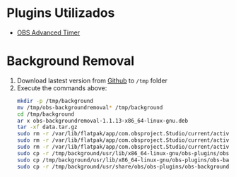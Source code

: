 # Plugins Utilizados
- [OBS Advanced Timer](https://github.com/cg2121/obs-advanced-timer)

# Background Removal
1. Download lastest version from [Github](https://github.com/occ-ai/obs-backgroundremoval/releases) to `/tmp` folder
1. Execute the commands above:
    ``` bash
    mkdir -p /tmp/background
    mv /tmp/obs-backgroundremoval* /tmp/background
    cd /tmp/background
    ar x obs-backgroundremoval-1.1.13-x86_64-linux-gnu.deb
    tar -xf data.tar.gz
    sudo rm -r /var/lib/flatpak/app/com.obsproject.Studio/current/active/files/lib/obs-plugins/obs-backgroundremoval
    sudo rm -r /var/lib/flatpak/app/com.obsproject.Studio/current/active/files/lib/obs-plugins/obs-backgroundremoval.so
    sudo rm -r /var/lib/flatpak/app/com.obsproject.Studio/current/active/files/share/obs/obs-plugins/obs-backgroundremoval
    sudo cp -r /tmp/background/usr/lib/x86_64-linux-gnu/obs-plugins/obs-backgroundremoval /var/lib/flatpak/app/com.obsproject.Studio/current/active/files/lib/obs-plugins/
    sudo cp /tmp/background/usr/lib/x86_64-linux-gnu/obs-plugins/obs-backgroundremoval.so /var/lib/flatpak/app/com.obsproject.Studio/current/active/files/lib/obs-plugins/
    sudo cp -r /tmp/background/usr/share/obs/obs-plugins/obs-backgroundremoval /var/lib/flatpak/app/com.obsproject.Studio/current/active/files/share/obs/obs-plugins/
    ```

